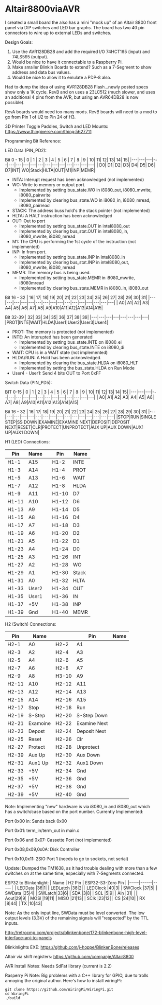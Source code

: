 # Altair8800viaAVR
I created a small board the also has a mini "mock up" of an Altair 8800 front panel via DIP switches and LED bar graphs.
The board has two 40 pin connectors to wire up to external LEDs and switches.

Design Goals:
1. Use the AVR128DB28 and add the required I/O 74HCT165 (input) and 74LS595 (output).
1. Would be nice to have it connectable to a Raspberry Pi.
1. Make smaller Blinkin Boards to extend? Such as a 7-Segment to show address and data bus values.
1. Would be nice to allow it to emulate a PDP-8 also.

Had to dump the idea of using AVR128DB28 Flash...newly posted specs show only a 1K cycle. RevB and on uses a 23LC512 (much slower, and uses an additional 4 pins from the AVR, but using an AVR64DB28 is now possible).

RevA boards would need too many mods.
RevB boards will need to a mod to go from Pin 1 of U2 to Pin 24 of H3.

3D Printer Toggle Paddles, Switch and LED Mounts:
https://www.thingiverse.com/thing:5627711

Programming Bit Reference:

LED Data (PIN_PD2):

Bit 0 - 15
| 0 | 1 | 2 | 3 | 4 | 5 | 6 | 7 | 8 | 9 | 10| 11| 12| 13| 14| 15| 
|---|---|---|---|---|---|---|---|---|---|---|---|---|---|---|---|
| D0| D1| D2| D3| D4| D5| D6| D7|INT| WO|Stack|HLTA|OUT|M1|INP|MEMR|

- INTA: Interupt request has been acknowledged (not implemented)
- WO: Write to memory or output port.
  - Implemented by setting bus_state.WO in i8080_out, i8080_mwrite, i8080_pairwrite
  - Implemented by clearing bus_state.WO in i8080_in, i8080_mread, i8080_pairread
- STACK: The address buss hold's the stack pointer (not implemented)
- HLTA: A HALT instruction has been acknowledged
- OUT: Out to port
  - Implemented by setting bus_state.OUT in intel8080_out
  - Implemented by clearing bus_stat.OUT in intel8080_in, i8080_mwrite, i8080_mread
- M1: The CPU is performing the 1st cycle of the instruction (not implemented)
- INP: In from port.
  - Implemented by setting bus_state.INP in intel8080_in
  - Implemented by clearing bus_stat.INP in intel8080_out, i8080_mwrite, i8080_mread
- MEMR: The memory bus is being used.
  - Implemented by setting bus_state.MEMR in i8080_mwrite, i8080mread
  - Implemented by clearing bus_state.MEMR in i8080_in, i8080_out 

Bit 16 - 32
| 16| 17| 18| 19| 20| 21| 22| 23| 24| 25| 26| 27| 28| 29| 30| 31|
|---|---|---|---|---|---|---|---|---|---|---|---|---|---|---|---|
| A0| A1| A2| A3| A4| A5| A6| A7| A8| A9|A10|A11|A12|A13|A14|A15|

Bit 32-39
| 32| 33| 34| 35| 36| 37| 38| 39|
|---|---|---|---|---|---|---|---|
|PROT|INTE|WAIT|HLDA|User1|User2|User3|User4|

- PROT: The memory is protected (not implemented)
- INTE: An interupted has been generated
   - Implemented by setting bus_state.INTE on i8080_ei
   - Implemented by clearing bus_state.INTE on i8080_di
- WAIT: CPU is in a WAIT state (not implemented)
- HLDA/RUN: A Hold has been acknowledged.
  - Implemented by clearing the bus_state.HLDA on i8080_HLT
  - Implemented by setting the bus_state.HLDA on Run Mode
- User4 - User1: Send 4 bits OUT to Port 0xFF 

Switch Data (PIN_PD5):

BIT 0-15
| 0 | 1 | 2 | 3 | 4 | 5 | 6 | 7 | 8 | 9 | 10| 11| 12| 13| 14| 15| 
|---|---|---|---|---|---|---|---|---|---|---|---|---|---|---|---|
| A0| A1| A2| A3| A4| A5| A6| A7| A8| A9|A10|A11|A12|A13|A14|A15|

Bit 16 - 32
| 16| 17| 18| 19| 20| 21| 22| 23| 24| 25| 26| 27| 28| 29| 30| 31|
|---|---|---|---|---|---|---|---|---|---|---|---|---|---|---|---|
|STOP|RUN|SINGLE STEP|SS DOWN|EXAMINE|EXAMINE NEXT|DEPOSIT|DEPOSIT NEXT|RESET|CLR|PROTECT|UNPROTECT|AUX UP|AUX DOWN|AUX1 UP|AUX1 DOWN|


H1 (LED) Connections:

| Pin | Name |  | Pin | Name |
|-----|------|---|-----|------|
|H1-1 |A15| |H1-2 | INTE |
|H1-3 |A14| |H1-4 | PROT |
|H1-5 |A13| |H1-6 | WAIT |
|H1-7 |A12| |H1-8 | HLDA |
|H1-9 |A11| |H1-10 | D7 |
|H1-11 |A10| |H1-12 | D6 |
|H1-13 |A9| |H1-14 | D5 |
|H1-15 |A8| |H1-16 | D4 |
|H1-17 |A7| |H1-18 | D3 |
|H1-19 |A6| |H1-20 | D2 |
|H1-21 |A5| |H1-22 | D1 |
|H1-23 |A4| |H1-24 | D0 |
|H1-25 |A3| |H1-26 | INT |
|H1-27 |A2| |H1-28 | WO |
|H1-29 |A1| |H1-30 | Stack |
|H1-31 |A0| |H1-32 | HLTA |
|H1-33 |User2| |H1-34 | OUT |
|H1-35 |User1| |H1-36 | IN |
|H1-37 |+5V| |H1-38 | INP |
|H1-39 |Gnd| |H1-40 | MEMR |

H2 (Switch) Connections:

| Pin | Name |  | Pin | Name |
|-----|------|---|-----|------|
|H2-1 |A0|H2-2 |A1|
|H2-3 |A2|H2-4 |A3|
|H2-5 |A4|H2-6 |A5|
|H2-7 |A6|H2-8 |A7|
|H2-9 |A8|H3-10 |A9|
|H2-11 |A10|H2-12 |A11|
|H2-13 |A12|H2-14 |A13|
|H2-15 |A14|H2-16 |A15|
|H2-17 |Stop|H2-18 |Run|
|H2-19 |S-Step|H2-20 |S-Step Down|
|H2-21 |Examoine|H2-22 |Examine Next|
|H2-23 |Depost|H2-24 |Deposit Next|
|H2-25 |Reset|H2-26 |Clr|
|H2-27 |Protect|H2-28 |Unprotect|
|H2-39 |Aux Up|H2-30 |Aux Down|
|H2-31 |Aux1 Up|H2-32 |Aux1 Down|
|H2-33 |+5V|H2-34 |Gnd|
|H2-35 |+5V|H2-36 |Gnd|
|H2-37 |+5V|H2-38 |Gnd|
|H2-39 |+5V|H2-40 |Gnd|

Note: Implementing "new" hardware is via i8080_in and i8080_out which has a switch/case based on the port number.
Currently Implemented:

Port 0x00 in: Sends back 0x00

Port 0x01: term_in/term_out in main.c

Port 0x06 and 0x07: Cassette Port (not implemented)

Port 0x08,0x09,0x0A: Disk Controller

Port 0x10,0x11: 2SIO Port 1 (needs to go to sockets, not serial)

Update: Dumped the TM1638, as it had trouble dealing with more than a few switches on at the same time, especially with 7-Segments
connected. 

ESP32 to Blinkenlight:
| Name | H2 Pin | ESP32-S3-Zero Pin |
|-----|------|----- |
| LEDData |36|1|
| LEDLatch |38|2|
| LEDClock |40|3|
| SWClock |37|5|
| SWData |35|4|
| SWLatch|33|6|
| SDA |3|8|
| SCL |5|9|
| Ain |31|  |
| Aout|29|9|
| MOSI |19|11|
| MISO |21|13|
| SClk |23|12|
| CS |24|10|
| RX |8|44|
| TX |10|43|


Note: As the only input line, SWData must be level converted. The low output levels (3.3V) of the remaining signals will "respected" by the TTL inputs.


http://retrocmp.com/projects/blinkenbone/172-blinkenbone-high-level-interface-api-to-panels

Blinkinlights EXE:
https://github.com/j-hoppe/BlinkenBone/releases

Altair via shift registers: 
https://github.com/companje/Altair8800

AVR Install Notes:
Needs SdFat library (current is 2.2)

Rasperry Pi Note:
Big problems with a C++ library for GPIO, due to trolls annoying the original author. Here's how to install wiringPi:

```
git clone https://github.com/WiringPi/WiringPi.git
cd WiringPi
./build
```
